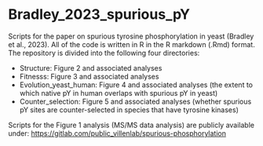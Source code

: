 # Bradley_2023_spurious_pY

Scripts for the paper on spurious tyrosine phosphorylation in yeast (Bradley et al., 2023). All of the code is written in R in the R markdown (.Rmd) format. The repository is divided into the following
four directories:

* Structure: Figure 2 and associated analyses
* Fitnesss: Figure 3 and associated analyses
* Evolution_yeast_human: Figure 4 and associated analyses (the extent to which native pY in human overlaps with spurious pY in yeast)
* Counter_selection: Figure 5 and associated analyses (whether spurious pY sites are counter-selected in species that have tyrosine kinases)

Scripts for the Figure 1 analysis (MS/MS data analysis) are publicly available under: https://gitlab.com/public_villenlab/spurious-phosphorylation

